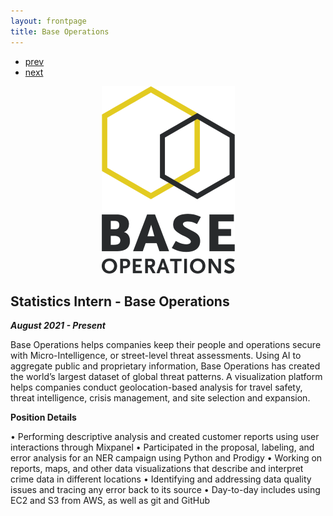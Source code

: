 ```yaml
---
layout: frontpage
title: Base Operations
---
```


<div class="navbar">
  <div class="navbar-inner">
      <ul class="nav">
          <li><a href="courses.html">prev</a></li>
          <li><a href="CryptoTimeSeries.html">next</a></li>
      </ul>
  </div>
</div>

<p align="center">
  <img src="/pages/icons16/BaseOpsLogoSized.png" alt="Base Operations" title="Base Operations"/>
</p>

## Statistics Intern - Base Operations 

***August 2021 - Present***

Base Operations helps companies keep their people and operations secure with Micro-Intelligence, or street-level threat assessments. Using AI to aggregate public and proprietary information, Base Operations has created the world’s largest dataset of global threat patterns. A visualization platform helps companies conduct geolocation-based analysis for travel safety, threat intelligence, crisis management, and site selection and expansion.

**Position Details**

  • Performing descriptive analysis and created customer reports using user interactions through Mixpanel
  • Participated in the proposal, labeling, and error analysis for an NER campaign using Python and Prodigy
  • Working on reports, maps, and other data visualizations that describe and interpret crime data in different 
  locations
  • Identifying and addressing data quality issues and tracing any error back to its source
  • Day-to-day includes using EC2 and S3 from AWS, as well as git and GitHub

 
